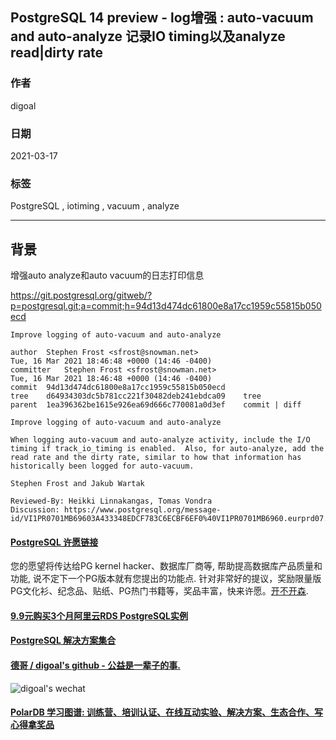 ## PostgreSQL 14 preview - log增强 : auto-vacuum and auto-analyze 记录IO timing以及analyze read|dirty rate  
    
### 作者    
digoal    
    
### 日期    
2021-03-17    
    
### 标签    
PostgreSQL , iotiming , vacuum , analyze  
    
----    
    
## 背景    
增强auto analyze和auto vacuum的日志打印信息    
    
https://git.postgresql.org/gitweb/?p=postgresql.git;a=commit;h=94d13d474dc61800e8a17cc1959c55815b050ecd     
    
```    
Improve logging of auto-vacuum and auto-analyze  
  
author	Stephen Frost <sfrost@snowman.net>	  
Tue, 16 Mar 2021 18:46:48 +0000 (14:46 -0400)  
committer	Stephen Frost <sfrost@snowman.net>	  
Tue, 16 Mar 2021 18:46:48 +0000 (14:46 -0400)  
commit	94d13d474dc61800e8a17cc1959c55815b050ecd  
tree	d64934303dc5b781cc221f30482deb241ebdca09	tree  
parent	1ea396362be1615e926ea69d666c770081a0d3ef	commit | diff  
  
Improve logging of auto-vacuum and auto-analyze  
  
When logging auto-vacuum and auto-analyze activity, include the I/O  
timing if track_io_timing is enabled.  Also, for auto-analyze, add the  
read rate and the dirty rate, similar to how that information has  
historically been logged for auto-vacuum.  
  
Stephen Frost and Jakub Wartak  
  
Reviewed-By: Heikki Linnakangas, Tomas Vondra  
Discussion: https://www.postgresql.org/message-id/VI1PR0701MB69603A433348EDCF783C6ECBF6EF0%40VI1PR0701MB6960.eurprd07.prod.outlook.com  
```    
       
  
#### [PostgreSQL 许愿链接](https://github.com/digoal/blog/issues/76 "269ac3d1c492e938c0191101c7238216")
您的愿望将传达给PG kernel hacker、数据库厂商等, 帮助提高数据库产品质量和功能, 说不定下一个PG版本就有您提出的功能点. 针对非常好的提议，奖励限量版PG文化衫、纪念品、贴纸、PG热门书籍等，奖品丰富，快来许愿。[开不开森](https://github.com/digoal/blog/issues/76 "269ac3d1c492e938c0191101c7238216").  
  
  
#### [9.9元购买3个月阿里云RDS PostgreSQL实例](https://www.aliyun.com/database/postgresqlactivity "57258f76c37864c6e6d23383d05714ea")
  
  
#### [PostgreSQL 解决方案集合](https://yq.aliyun.com/topic/118 "40cff096e9ed7122c512b35d8561d9c8")
  
  
#### [德哥 / digoal's github - 公益是一辈子的事.](https://github.com/digoal/blog/blob/master/README.md "22709685feb7cab07d30f30387f0a9ae")
  
  
![digoal's wechat](../pic/digoal_weixin.jpg "f7ad92eeba24523fd47a6e1a0e691b59")
  
  
#### [PolarDB 学习图谱: 训练营、培训认证、在线互动实验、解决方案、生态合作、写心得拿奖品](https://www.aliyun.com/database/openpolardb/activity "8642f60e04ed0c814bf9cb9677976bd4")
  
